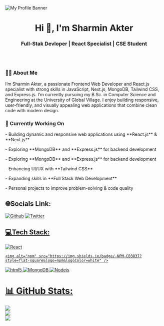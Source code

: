 
<img src="https://i.ibb.co.com/SDXJgJKt/Blue-Brown-Corporate-Online-Business-Webinar-Banner.png" alt="My Profile Banner" width=full />
<h1 align="center">Hi 👋, I'm Sharmin Akter</h1>
<h3 align="center">Full-Stak Devloper | React Specialist | CSE Student</h3>
<br>
<br>
<h3>👨‍💻 About Me </h3>
<p>I’m Sharmin Akter, a passionate Frontend Web Developer and React.js specialist with strong skills in JavaScript, Next.js, MongoDB, Tailwind CSS, and Express.js. I’m currently pursuing my B.Sc. in Computer Science and Engineering at the University of Global Village.
I enjoy building responsive, user-friendly, and visually appealing web applications that combine clean code with modern design.
 </p>
<h3>🚀 Currently Working On</h3>
<p>- Building dynamic and responsive web applications using **React.js** & **Next.js**  </p>
<p>- Exploring **MongoDB** and **Express.js** for backend development</p>
<p>- Exploring **MongoDB** and **Express.js** for backend development  </p>
<p>- Enhancing UI/UX with **Tailwind CSS**   </p>
<p>- Expanding skills in **Full Stack Web Development**    </p>
<p>- Personal projects to improve problem-solving & code quality  </p>

## 🌐Socials Link:
<p><a href="https://github.com/sharminakter0" target="_blank"><img alt="Github" src="https://img.shields.io/badge/GitHub-%2312100E.svg?&style=for-the-badge&logo=Github&logoColor=white" /></a> <a href="https://x.com/SharminAkt79722" target="_blank"><img alt="Twitter" src="https://img.shields.io/badge/twitter-%231DA1F2.svg?&style=for-the-badge&logo=twitter&logoColor=white" /></a> <a href="https://www.linkedin.com/in/sharmin-akter0s/" target="_blank">

</p>

##  💻Tech Stack:
<p><img alt="React" src="https://img.shields.io/badge/-React-45b8d8?style=flat-square&logo=react&logoColor=white" />
  
    <img alt="npm" src="https://img.shields.io/badge/-NPM-CB3837?style=flat-square&logo=npm&logoColor=white" />
  <img alt="html5" src="https://img.shields.io/badge/-HTML5-E34F26?style=flat-square&logo=html5&logoColor=white" />
   <img alt="MongoDB" src="https://img.shields.io/badge/-MongoDB-13aa52?style=flat-square&logo=mongodb&logoColor=white" />
  <img alt="Nodejs" src="https://img.shields.io/badge/-Nodejs-43853d?style=flat-square&logo=Node.js&logoColor=white" />
  </p>

  # 📊 GitHub Stats:
![](https://github-readme-stats.vercel.app/api?username=sharminakter0&theme=dark&hide_border=false&include_all_commits=false&count_private=false)<br/>
![](https://nirzak-streak-stats.vercel.app/?user=sharminakter0&theme=dark&hide_border=false)<br/>
![](https://github-readme-stats.vercel.app/api/top-langs/?username=sharminakter0&theme=dark&hide_border=false&include_all_commits=false&count_private=false&layout=compact)
  
  
